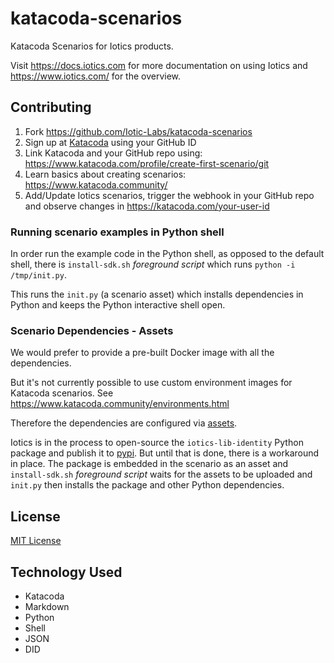 # katacoda-scenarios

Katacoda Scenarios for Iotics products.

Visit <https://docs.iotics.com> for more documentation on using Iotics and <https://www.iotics.com/> for the overview.

## Contributing

1. Fork <https://github.com/Iotic-Labs/katacoda-scenarios>
2. Sign up at [Katacoda](https://katacoda.com) using your GitHub ID
3. Link Katacoda and your GitHub repo using: <https://www.katacoda.com/profile/create-first-scenario/git>
4. Learn basics about creating scenarios: <https://www.katacoda.community/>
5. Add/Update Iotics scenarios, trigger the webhook in your GitHub repo and observe changes in <https://katacoda.com/your-user-id>

### Running scenario examples in Python shell

In order run the example code in the Python shell, as opposed to the default shell, there is `install-sdk.sh` _foreground script_ which runs `python -i /tmp/init.py`.

This runs the `init.py` (a scenario asset) which installs dependencies in Python and keeps the Python interactive shell open.

### Scenario Dependencies - Assets

We would prefer to provide a pre-built Docker image with all the dependencies.

But it's not currently possible to use custom environment images for Katacoda scenarios.
See <https://www.katacoda.community/environments.html>

Therefore the dependencies are configured via [assets](https://www.katacoda.community/customizing-environment.html#uploading-files).

Iotics is in the process to open-source the `iotics-lib-identity` Python package and publish it to [pypi](https://pypi.org/). But until that is done, there is a workaround in place. The package is embedded in the scenario as an asset and `install-sdk.sh` _foreground script_ waits for the assets to be uploaded and `init.py` then installs the package and other Python dependencies.

## License

[MIT License](./LICENSE)

## Technology Used

* Katacoda
* Markdown
* Python
* Shell
* JSON
* DID
